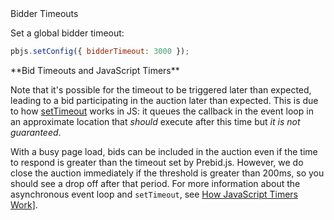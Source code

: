 <div class="api-header">Bidder Timeouts</div>

Set a global bidder timeout:

```javascript
pbjs.setConfig({ bidderTimeout: 3000 });
```

<div class="pb-alert pb-alert-important">**Bid Timeouts and JavaScript Timers**<p>
Note that it's possible for the timeout to be triggered later than expected, leading to a bid participating in the auction later than expected.  This is due to how <a href="https://developer.mozilla.org/en-US/docs/Web/API/WindowOrWorkerGlobalScope/setTimeout">setTimeout</a> works in JS: it queues the callback in the event loop in an approximate location that <i>should</i> execute after this time but <i>it is not guaranteed</i>.<p>
With a busy page load, bids can be included in the auction even if the time to respond is greater than the timeout set by Prebid.js.  However, we do close the auction immediately if the threshold is greater than 200ms, so you should see a drop off after that period.
For more information about the asynchronous event loop and <code>setTimeout</code>, see <a href="https://johnresig.com/blog/how-javascript-timers-work/">How JavaScript Timers Work]</a>.</div>
